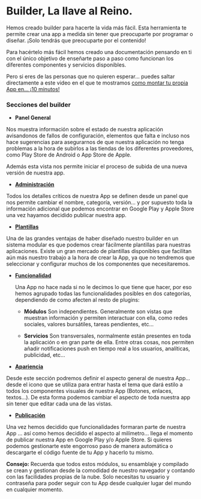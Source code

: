 # Builder, La llave al Reino.

Hemos creado builder para hacerte la vida más fácil. Esta herramienta te permite crear una app a medida sin tener que preocuparte por programar o diseñar. ¡Solo tendrás que preocuparte por el contenido!

Para hacértelo más fácil hemos creado una documentación pensando en ti con el único objetivo de enseñarte paso a paso como funcionan los diferentes componentes y servicios disponibles.

Pero si eres de las personas que no quieren esperar... puedes saltar directamente a este video en el que te mostramos [como montar tu propia App en... ¡10 minutos!](first_app.md)


### Secciones del builder

- **Panel General**

Nos muestra información sobre el estado de nuestra aplicación avisandonos de fallos de configuración, elementos que falta e incluso nos hace sugerencias para asegurarnos de que nuestra aplicación no tenga problemas a la hora de subirlos a las tiendas de los diferentes proveedores, como Play Store de Android o App Store de Apple.

Además esta vista nos permite iniciar el proceso de subida de una nueva versión de nuestra app.

- **[Administración](administration.md)**

Todos los detalles críticos de nuestra App se definen desde un panel que nos permite cambiar el nombre, categoría, versión... y por supuesto toda la información adicional que podemos encontrar en Google Play y Apple Store una vez hayamos decidido publicar nuestra app.

- **[Plantillas](templates.md)**

Una de las grandes ventajas de haber diseñado nuestro builder en un sistema modular es que podemos crear fácilmente plantillas para nuestras aplicaciones. Existe un gran mercado de plantillas disponibles que facilitan aún más nuestro trabajo a la hora de crear la App, ya que no tendremos que seleccionar y configurar muchos de los componentes que necesitaremos.

- **[Funcionalidad](functionality/readme.md)**

    Una App no hace nada si no le decimos lo que tiene que hacer, por eso hemos agrupado todas las funcionalidades posibles en dos categorías, dependiendo de como afecten al resto de plugins:

    - **Módulos**
    Son independientes. Generalmente son vistas que muestran información y permiten interactuar con ella, como redes sociales, valores bursátiles, tareas pendientes, etc...

    - **Servicios**
    Son transversales, normalmente están presentes en toda la aplicación o en gran parte de ella. Entre otras cosas, nos permiten añadir notificaciones push en tiempo real a los usuarios, analíticas, publicidad, etc...

- **[Apariencia](look_and_feel/readme.md)**

Desde este sección podremos definir el aspecto general de nuestra App... desde el icono que se utiliza para entrar hasta el tema que dará estilo a todos los componentes visuales de nuestra App (Botones, enlaces, textos...). De esta forma podemos cambiar el aspecto de toda nuestra app sin tener que editar cada una de las vistas.

- **[Publicación](publication/readme.md)**

Una vez hemos decidido que funcionalidades formaran parte de nuestra App ... así como hemos decidido el aspecto al milímetro... llega el momento de publicar nuestra App en Google Play y/o Apple Store. Si quieres podemos gestionarte este engorroso paso de manera automática o descargarte el código fuente de tu App y hacerlo tu mismo.

**Consejo:** Recuerda que todos estos módulos, su ensamblaje y compilado se crean y gestionan desde la comodidad de nuestro navegador y contando con las facilidades propias de la nube. Solo necesitas tu usuario y contraseña para poder seguir con tu App desde cualquier lugar del mundo en cualquier momento.
